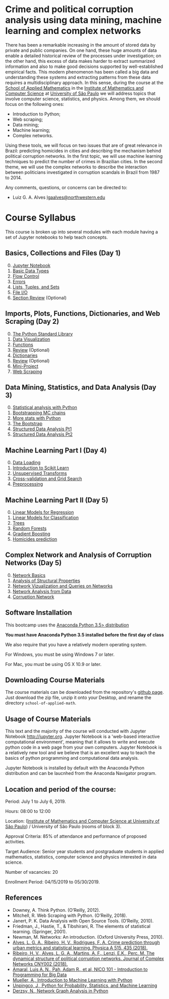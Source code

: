# Crime and political corruption analysis using data mining, machine learning and complex networks

There has been a remarkable increasing in the amount of stored data by private and public companies. On one hand, these huge amounts of data enable a detailed historical review of the processes under investigation; on the other hand, this excess of data makes harder to extract summarized information and also to make good decisions supported by well-established empirical facts. This modern phenomenon has been called a big data and understanding these systems and extracting patterns from these data requires a multidisciplinary approach. In this sense, during the course at the [School of Applied Mathematics](http://www.cemeai.icmc.usp.br/component/k2/item/828-analise-de-crimes-e-corrupcao-politica-usando-mineracao-de-dados-aprendizado-de-maquina-e-redes-complexas) in the [Institute of Mathematics and Computer Science](https://www.icmc.usp.br/) at [University of São Paulo](https://www5.usp.br/) we will address topics that involve computer science, statistics, and physics. Among them, we should focus on the following ones:

* Introduction to Python;
* Web scraping; 
* Data mining;
* Machine learning;
* Complex networks.

Using these tools, we will focus on two issues that are of great relevance in Brazil: predicting homicides in cities and describing the mechanism behind political corruption networks. In the first topic, we will use machine learning techniques to predict the number of crimes in Brazilian cities. In the second theme, we will use the complex networks to describe the interaction between politicians investigated in corruption scandals in Brazil from 1987 to 2014.

Any comments, questions, or concerns can be directed to:

* Luiz G. A. Alves <lgaalves@northwestern.edu>


# Course Syllabus

This course is broken up into several modules with each module having a set of Jupyter notebooks to help teach concepts.

## Basics, Collections and Files (Day 1)
0. [Jupyter Notebook](day-1-introduction-to-python-part-I/00%20-%20Jupyter%20Notebook%20Introduction.ipynb)
1. [Basic Data Types](day-1-introduction-to-python-part-I/01%20-%20Data%20Types.ipynb)
2. [Flow Control](day-1-introduction-to-python-part-I/02%20-%20Flow-Control.ipynb)
2. [Errors](day-1-introduction-to-python-part-I/03%20-%20Handling%20Errors.ipynb)
3. [Lists, Tuples, and Sets](day-1-introduction-to-python-part-I/04%20-%20Lists%2C%20Tuples%20and%20Sets.ipynb)
4. [File I/O](day-1-introduction-to-python-part-I/05%20-%20File%20IO.ipynb)
5. [Section Review](day-1-introduction-to-python-part-I/06%20-%20Review.ipynb) (Optional)

## Imports, Plots, Functions, Dictionaries, and Web Scraping  (Day 2)
0. [The Python Standard Library](day-2-introduction-to-python-part-II-and-web-scraping/00%20-%20Standard%20Library.ipynb)
1. [Data Visualization](day-2-introduction-to-python-part-II-and-web-scraping/01%20-%20Data%20Visualization.ipynb)
2. [Functions](day-2-introduction-to-python-part-II-and-web-scraping/02%20-%20Functions.ipynb)
3. [Review](day-2-introduction-to-python-part-II-and-web-scraping/03%20-%20Review.ipynb) (Optional)
4. [Dictionaries](day-2-introduction-to-python-part-II-and-web-scraping/04%20-%20Dictionaries.ipynb)
5. [Review](/day-2-introduction-to-python-part-II-and-web-scraping/05%20-%20Review.ipynb) (Optional)
6. [Mini-Project](day-2-introduction-to-python-part-II-and-web-scraping/06%20-%20Mini-Project.ipynb)
7. [Web Scraping](/day-2-introduction-to-python-part-II-and-web-scraping/07%20-%20Web%20scraping.ipynb)

## Data Mining, Statistics, and Data Analysis (Day 3)
0. [Statistical analysis with Python](day-3-data-mining/00%20-%20Statistical%20analysis%20with%20Python.ipynb)
1. [Bootstrapping MC chains](day-3-data-mining/01%20-%20Bootstrapping%20MC%20chains.ipynb)
2. [More stats with Python](day-3-data-mining/02%20-%20More%20stats%20with%20Python.ipynb)
3. [The Bootstrap](day-3-data-mining/03%20-%20The%20Bootstrap.ipynb)
4. [Structured Data Analysis Pt1](day-3-data-mining/04%20-%20Structured%20Data%20Analysis%20Pt1.ipynb) 
5. [Structured Data Analysis Pt2](day-3-data-mining/05%20-%20Structured%20Data%20Analysis%20Pt2.ipynb)

## Machine Learning Part I (Day 4)
0. [Data Loading](day-4-machine-learning-part-I/00%20-%20Data%20Loading.ipynb)
1. [Introduction to Scikit Learn](day-4-machine-learning-part-I/01%20-%20Introduction%20to%20Scikit-learn.ipynb)
2. [Unsupervised Transforms](day-4-machine-learning-part-I/02%20-%20Unsupervised%20Transformers.ipynb)
3. [Cross-validation and Grid Search](day-4-machine-learning-part-I/03%20-%20Cross-validation%20and%20Grid%20Search.ipynb)
4. [Preprocessing](day-4-machine-learning-part-I/04%20-%20Preprocessing.ipynb) 

## Machine Learning Part II (Day 5)
0. [Linear Models for Regression](day-5-machine-learning-part-II/00%20-%20Linear%20Models%20for%20Regression.ipynb)
1. [Linear Models for Classification](day-5-machine-learning-part-II/01%20-%20Linear%20Models%20for%20Classification.ipynb)
2. [Trees](day-5-machine-learning-part-II/02%20-%20Trees.ipynb)
3. [Random Forests](day-5-machine-learning-part-II/03%20-%20Random%20Forests.ipynb)
4. [Gradient Boosting](day-5-machine-learning-part-II/04%20-%20Gradient%20Boosting.ipynb) 
5. [Homicides prediction](day-5-machine-learning-part-II/05%20-%20Homicides%20Prediction.ipynb)

## Complex Network and Analysis of Corruption Networks (Day 5)
0. [Network Basics](day-5-machine-learning-part-II/00%20-%20Linear%20Models%20for%20Regression.ipynb)
1. [Analysis of Structural Properties](day-5-machine-learning-part-II/01%20-%20Linear%20Models%20for%20Classification.ipynb)
2. [Network Vizualization and Queries on Networks](day-5-machine-learning-part-II/02%20-%20Trees.ipynb)
3. [Network Analysis from Data](day-5-machine-learning-part-II/03%20-%20Random%20Forests.ipynb)
4. [Corruption Network](day-5-machine-learning-part-II/04%20-%20Gradient%20Boosting.ipynb) 


## Software Installation

This bootcamp uses the [Anaconda Python 3.5> distribution](https://www.continuum.io/downloads)


**You must have Anaconda Python 3.5 installed before the first day of class**

We also require that you have a relatively modern operating system. 

For Windows, you must be using Windows 7 or later.

For Mac, you must be using OS X 10.9 or later.

## Downloading Course Materials

The course materials can be downloaded from the repository's [github page](https://github.com/lgaalves/school_crime_and_corruption_analysis). 
Just download the zip file, unzip it onto your Desktop, and rename the directory `school-of-applied-math`.

## Usage of Course Materials

This text and the majority of the course will conducted with Jupyter Notebook <http://jupyter.org>. Jupyter Notebook is a 'web-based interactive computational environment', meaning that it allows to write and execute python code in a web page from your own computers. Jupyter Notebook is a relatively new tool and we believe that is an excellent way to teach the basics of python programming and computational data analysis.

Jupyter Notebook is installed by default with the Anaconda Python distribution and can be laucnhed from the Anaconda Navigator program. 

## Location and period of the course:

Period: July 1 to July 6, 2019.

Hours: 08:00 to 12:00

Location: ([Institute of Mathematics and Computer Science at University of São Paulo](https://www.icmc.usp.br/)) / University of São Paulo (rooms of block 3).

Approval Criteria: 85% of attendance and performance of proposed activities.

Target Audience: Senior year students and postgraduate students in applied mathematics, statistics, computer science and physics interested in data science.

Number of vacancies: 20

Enrollment Period: 04/15/2019 to 05/30/2019.

## References

* Downey, A. Think Python. (O’Reilly, 2012).
* Mitchell, R. Web Scraping with Python. (O’Reilly, 2018).
* Janert, P. K. Data Analysis with Open Source Tools. (O’Reilly, 2010).
* Friedman, J., Hastie, T., & Tibshirani, R. The elements of statistical learning. (Springer, 2001).
* Newman, M. Networks: An introduction. (Oxford University Press, 2010).
* [Alves, L. G. A., Ribeiro, H. V., Rodrigues, F. A. Crime  prediction through urban metrics and statistical learning. Physica A 515, 435 (2018).](https://doi.org/10.1016/j.physa.2018.03.084)
* [Ribeiro, H. V., Alves, L. G. A., Martins, A. F., Lenzi, E.K., Perc. M. The dynamical structure of political corruption networks. Journal of Complex Networks CNY002 (2018).](https://doi.org/10.1093/comnet/cny002)
* [Amaral, Luis A. N., Pah, Adam R., et al, NICO 101 - Introduction to Programming for Big Data](https://github.com/amarallab/Introduction-to-Python-Programming-and-Data-Science)
* [Mueller, A., Introduction to Machine Learning with Python](https://github.com/amueller/ml-training-intro)
* [Unpingco, J,, Python for Probability, Statistics, and Machine Learning](https://github.com/unpingco/Python-for-Probability-Statistics-and-Machine-Learning)
* [Derzsy, N., Network Graph Analysis in Python](https://github.com/nderzsy/Network-Analysis-in-Python---Tutorial-JupyterCon18-ODSCEast18)


